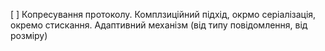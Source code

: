 [ ] Копресування протоколу. Комплзиційний підхід, окрмо серіалізація, окремо стискання. Адаптивний механізм (від типу повідомлення, від розміру)
